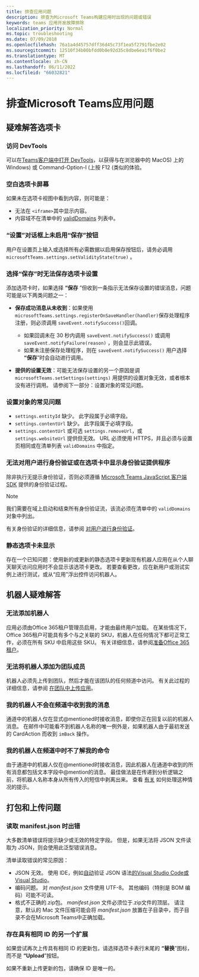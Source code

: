 ```yaml
---
title: 排查应用问题
description: 排查为Microsoft Teams构建应用时出现的问题或错误
keywords: teams 应用开发故障排除
localization_priority: Normal
ms.topic: troubleshooting
ms.date: 07/09/2018
ms.openlocfilehash: 76a1a4d45757dff36d45c73f1ea5f2791fbe2e02
ms.sourcegitcommit: 12510f34b00bfdd0b0e92d35c8dbe6ea1f6f0be2
ms.translationtype: MT
ms.contentlocale: zh-CN
ms.lasthandoff: 06/11/2022
ms.locfileid: "66032821"
---
```

# <a name="troubleshoot-your-microsoft-teams-app"></a>排查Microsoft Teams应用问题

## <a name="troubleshooting-tabs"></a>疑难解答选项卡

### <a name="accessing-the-devtools"></a>访问 DevTools

可以在[Teams客户端中打开 DevTools](~/tabs/how-to/developer-tools.md)，以获得与在浏览器中的 MacOS) 上的 Windows) 或 Command-Option-I (上按 F12 (类似的体验。

### <a name="blank-tab-screen"></a>空白选项卡屏幕

如果未在选项卡视图中看到内容，则可能是：

* 无法在 `<iframe>`其中显示内容。
* 内容域不在清单中的 [validDomains](~/resources/schema/manifest-schema.md#validdomains) 列表中。

### <a name="the-save-button-isnt-enabled-on-the-settings-dialog"></a>“设置”对话框上未启用“保存”按钮

用户在设置页上输入或选择所有必需数据以启用保存按钮后，请务必调用 `microsoftTeams.settings.setValidityState(true)` 。

### <a name="the-tab-settings-cant-be-saved-on-selecting-save"></a>选择“保存”时无法保存选项卡设置

添加选项卡时，如果选择 **“保存** ”但收到一条指示无法保存设置的错误消息，问题可能是以下两类问题之一：

* **保存成功消息从未收到**：如果使用 `microsoftTeams.settings.registerOnSaveHandler(handler)`保存处理程序注册，则必须调用 `saveEvent.notifySuccess()`回调。

  * 如果回调未在 30 秒内调用 `saveEvent.notifySuccess()` 或调用 `saveEvent.notifyFailure(reason)` ，则会显示此错误。
  * 如果未注册保存处理程序，则在 `saveEvent.notifySuccess()` 用户选择 **“保存**”时会自动进行调用。

* **提供的设置无效**：可能无法保存设置的另一个原因是调 `microsoftTeams.setSettings(settings)` 用提供的设置对象无效，或者根本没有进行调用。 请参阅下一部分：设置对象的常见问题。

### <a name="common-problems-with-the-settings-object"></a>设置对象的常见问题

* `settings.entityId` 缺少。 此字段属于必填字段。
* `settings.contentUrl` 缺少。 此字段属于必填字段。
* `settings.contentUrl` 或可选 `settings.removeUrl`，或 `settings.websiteUrl` 提供但无效。 URL 必须使用 HTTPS，并且必须与设置页相同或在清单列表 `validDomains` 中指定。

### <a name="cant-authenticate-the-user-or-display-your-auth-provider-in-your-tab"></a>无法对用户进行身份验证或在选项卡中显示身份验证提供程序

除非执行无提示身份验证，否则必须遵循 [Microsoft Teams JavaScript 客户端 SDK](/javascript/api/overview/msteams-client) 提供的身份验证过程。

> [!NOTE]
>我们需要在域上启动和结束所有身份验证流，该流必须在清单中的 `validDomains` 对象中列出。

有关身份验证的详细信息，请参阅 [对用户进行身份验证](~/concepts/authentication/authentication.md)。

### <a name="static-tabs-not-showing-up"></a>静态选项卡未显示

存在一个已知问题：使用新的或更新的静态选项卡更新现有机器人应用在从个人聊天聊天访问应用时不会显示该选项卡更改。  若要查看更改，应在新用户或测试实例上进行测试，或从“应用”浮出控件访问机器人。

## <a name="troubleshooting-bots"></a>机器人疑难解答

### <a name="cant-add-my-bot"></a>无法添加机器人

应用必须由Office 365租户管理员启用，才能由最终用户加载。 在某些情况下，Office 365租户可能具有多个与之关联的 SKU，机器人在任何情况下都可正常工作，必须在所有 SKU 中启用这些 SKU。 有关详细信息，请参阅[准备Office 365租户](~/concepts/build-and-test/prepare-your-o365-tenant.md)。

### <a name="cant-add-bot-as-a-member-of-a-team"></a>无法将机器人添加为团队成员

机器人必须先上传到团队，然后才能在该团队的任何频道中访问。 有关此过程的详细信息，请参阅 [在团队中上传应用](~/concepts/deploy-and-publish/apps-upload.md)。

### <a name="my-bot-doesnt-get-my-message-in-a-channel"></a>我的机器人不会在频道中收到我的消息

通道中的机器人仅在显式@mentioned时接收消息，即使你正在回复以前的机器人消息。 在邮件中可能看不到机器人名称的唯一例外是，如果机器人由于最初发送的 CardAction 而收到 `imBack` 操作。

### <a name="my-bot-doesnt-understand-my-commands-when-in-a-channel"></a>我的机器人在频道中时不了解我的命令

由于通道中的机器人仅在@mentioned时接收消息，因此机器人在通道中收到的所有消息都包括文本字段中@mention的消息。 最佳做法是在传递到分析逻辑之前，将机器人名称本身从所有传入的短信中剥离出来。 查看 [有关](../bots/how-to/conversations/channel-and-group-conversations.md#work-with-mentions) 如何处理这种情况的提示。

## <a name="issues-with-packaging-and-uploading"></a>打包和上传问题

### <a name="error-while-reading-manifestjson"></a>读取 manifest.json 时出错

大多数清单错误将提示缺少或无效的特定字段。 但是，如果无法将 JSON 文件读取为 JSON，则会使用此泛型错误消息。

清单读取错误的常见原因：

* JSON 无效。 使用 IDE，例如[自动](https://code.visualstudio.com)验证 JSON 语法[的Visual Studio Code或Visual Studio](https://www.visualstudio.com/vs/)。
* 编码问题。 对 *manifest.json* 文件使用 UTF-8。 其他编码（特别是 BOM 编码）可能不可读。
* 格式不正确的.zip包。 *manifest.json* 文件必须位于.zip文件的顶层。 请注意，默认的 Mac 文件压缩可能会将 *manifest.json* 放置在子目录中，而子目录不会在Microsoft Teams中正确加载。

### <a name="another-extension-with-same-id-exists"></a>存在具有相同 ID 的另一个扩展

如果尝试再次上传具有相同 ID 的更新包，请选择选项卡表行末尾的 **“替换**”图标，而不是 **“Upload**”按钮。

如果不重新上传更新的包，请确保 ID 是唯一的。
